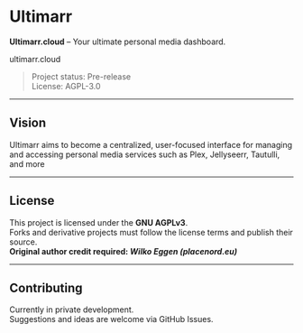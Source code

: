 # Ultimarr

**Ultimarr.cloud** – Your ultimate personal media dashboard.

ultimarr.cloud

> Project status: Pre-release  
> License: AGPL-3.0

---

## Vision

Ultimarr aims to become a centralized, user-focused interface for managing and accessing personal media services such as Plex, Jellyseerr, Tautulli, and more 

---

## License

This project is licensed under the **GNU AGPLv3**.  
Forks and derivative projects must follow the license terms and publish their source.  
**Original author credit required: _Wilko Eggen (placenord.eu)_**

---

## Contributing

Currently in private development.  
Suggestions and ideas are welcome via GitHub Issues.
